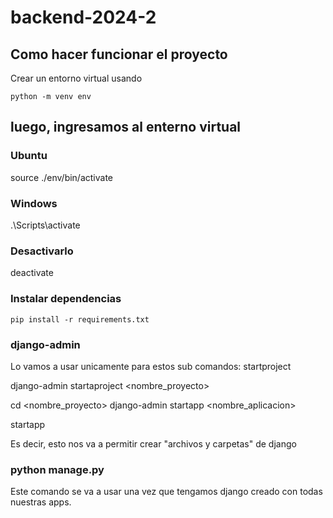 # backend-2024-2

## Como hacer funcionar el proyecto

Crear un entorno virtual usando

```
python -m venv env
```

## luego, ingresamos al enterno virtual

### Ubuntu

source ./env/bin/activate

### Windows

.\Scripts\activate

### Desactivarlo

deactivate

### Instalar dependencias

```
pip install -r requirements.txt
```

### django-admin

Lo vamos a usar unicamente para estos sub comandos:
startproject

django-admin startaproject <nombre_proyecto>

cd <nombre_proyecto>
django-admin startapp <nombre_aplicacion>

startapp

Es decir, esto nos va a permitir crear "archivos y carpetas" de django

### python manage.py

Este comando se va a usar una vez que tengamos django creado con todas nuestras apps.

